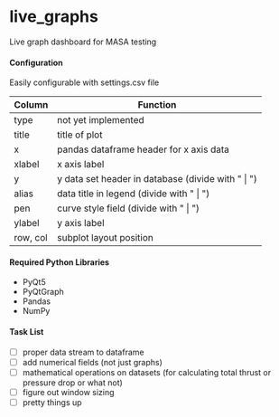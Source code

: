 # live_graphs
Live graph dashboard for MASA testing

#### Configuration
Easily configurable with settings.csv file

Column | Function
------ | --------
type | not yet implemented
title | title of plot
x | pandas dataframe header for x axis data
xlabel | x axis label
y | y data set header in database (divide with " \| ")
alias | data title in legend (divide with " \| ")
pen | curve style field (divide with " \| ")
ylabel | y axis label
row, col | subplot layout position

#### Required Python Libraries
* PyQt5
* PyQtGraph
* Pandas
* NumPy

#### Task List
- [ ] proper data stream to dataframe
- [ ] add numerical fields (not just graphs)
- [ ] mathematical operations on datasets (for calculating total thrust or pressure drop or what not)
- [ ] figure out window sizing
- [ ] pretty things up
